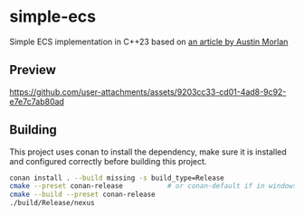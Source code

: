 # simple-ecs
Simple ECS implementation in C++23 based on [an article by Austin Morlan](https://austinmorlan.com/posts/entity_component_system/)

## Preview

https://github.com/user-attachments/assets/9203cc33-cd01-4ad8-9c92-e7e7c7ab80ad

## Building

This project uses conan to install the dependency, make sure it is installed and configured correctly before building this project.

```sh
conan install . --build missing -s build_type=Release
cmake --preset conan-release           # or conan-default if in windows
cmake --build --preset conan-release
./build/Release/nexus
```
